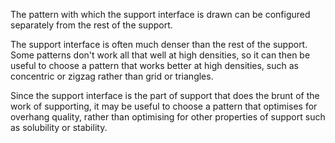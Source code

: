 The pattern with which the support interface is drawn can be configured separately from the rest of the support.

The support interface is often much denser than the rest of the support. Some patterns don't work all that well at high densities, so it can then be useful to choose a pattern that works better at high densities, such as concentric or zigzag rather than grid or triangles.

Since the support interface is the part of support that does the brunt of the work of supporting, it may be useful to choose a pattern that optimises for overhang quality, rather than optimising for other properties of support such as solubility or stability.